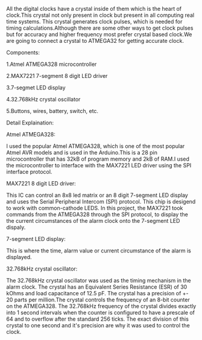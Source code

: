 All the digital clocks have a crystal inside of them which is the heart of clock.This crystal not only present in clock but present in all computing real time systems. 
This crystal generates clock pulses, which is needed for timing calculations.Although there are some other ways to get clock pulses but for accuracy and higher
frequency most prefer crystal based clock.We are going to connect a crystal to ATMEGA32 for getting accurate clock.


Components:

1.Atmel ATMEGA328 microcontroller

2.MAX7221 7-segment 8 digit LED driver

3.7-segmet LED display

4.32.768kHz crystal oscillator

5.Buttons, wires, battery, switch, etc.

Detail Explaination:

Atmel ATMEGA328:

I used the popular Atmel ATMEGA328, which is one of the most popular Atmel AVR models and is used in the Arduino.This is a 28 pin microcontroller that has 32kB of
program memory and 2kB of RAM.I used the microcontroller to interface with the MAX7221 LED driver using the SPI interface protocol.

MAX7221 8 digit LED driver:

This IC can control an 8x8 led matrix or an 8 digit 7-segment LED display and uses the Serial Peripheral Intercom (SPI) protocol. 
This chip is desigend to work with common-cathode LEDS. In this project, the MAX7221 took commands from the ATMEGA328 through the SPI protocol, to display the the 
current circumstances of the alarm clock onto the 7-segment LED dispaly.

7-segment LED display:

This is where the time, alarm value or current circumstance of the alarm is displayed.

32.768kHz crystal oscillator:

The 32.768kHz crystal oscillator was used as the timing mechanism in the alarm clock. The crystal has an Equivalent Series Resistance (ESR) of 30 kOhms and load 
capacitance of 12.5 pF. The crystal has a precision of +- 20 parts per million.The crystal controls the frequency of an 8-bit counter on the ATMEGA328. 
The 32.768kHz frequency of the crystal divides exactly into 1 second intervals when the counter is configured to have a prescale of 64 and to overflow after the
standard 256 ticks. The exact division of this crystal to one second and it's precision are why it was used to control the clock.
